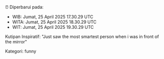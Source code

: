 ⏰ Diperbarui pada:
- WIB: Jumat, 25 April 2025 17.30.29 UTC
- WITA: Jumat, 25 April 2025 18.30.29 UTC
- WIT: Jumat, 25 April 2025 19.30.29 UTC

Kutipan Inspiratif:
"Just saw the most smartest person when i was in front of the mirror"


Kategori: funny

